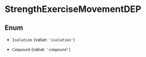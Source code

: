 # StrengthExerciseMovementDEP

## Enum


* `Isolation` (value: `'isolation'`)

* `Compound` (value: `'compound'`)

